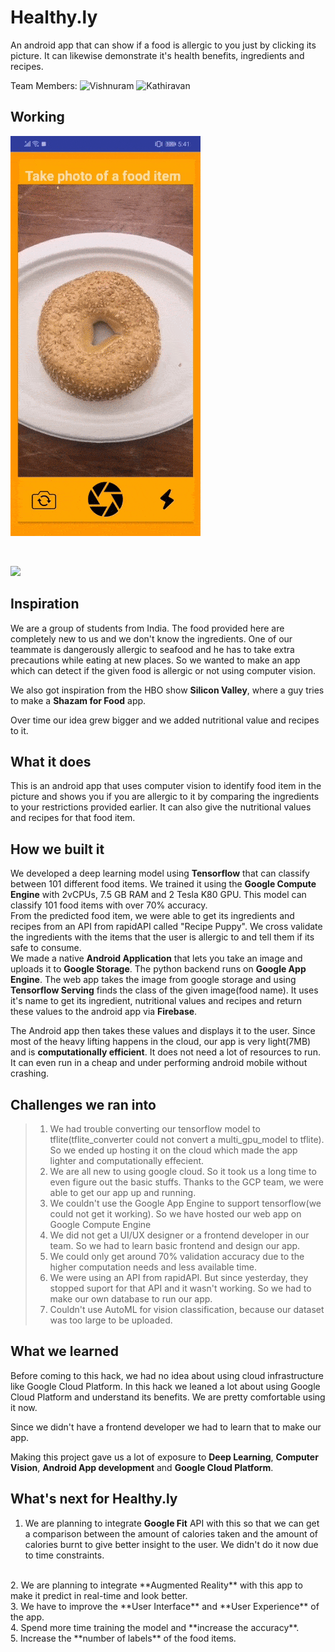 # Healthy.ly

An android app that can show if a food is allergic to you just by clicking its picture. It can likewise demonstrate it's health benefits, ingredients and recipes.

Team Members:
![Vishnuram](https://github.com/vishnuram1999)
![Kathiravan](https://github.com/kathiravanrs)

## Working

![](readme_resources/gif1.gif)

<br/>

![](readme_resources/gif2.gif)

## Inspiration

We are a group of students from India. The food provided here are completely new to us and we don't know the ingredients. One of our teammate is dangerously allergic to seafood and he has to take extra precautions while eating at new places. So we wanted to make an app which can detect if the given food is allergic or not using computer vision.

We also got inspiration from the HBO show **Silicon Valley**, where a guy tries to make a **Shazam for Food** app.

Over time our idea grew bigger and we added nutritional value and recipes to it.




## What it does

This is an android app that uses computer vision to identify food item in the picture and shows you if you are allergic to it by comparing the ingredients to your restrictions provided earlier. It can also give the nutritional values and recipes for that food item.


## How we built it

We developed a deep learning model using **Tensorflow** that can classify between 101 different food items. We trained it using the **Google Compute Engine** with 2vCPUs, 7.5 GB RAM and 2 Tesla K80 GPU. This model can classify 101 food items with over 70% accuracy.
<br/>
From the predicted food item, we were able to get its ingredients and recipes from an API from rapidAPI called "Recipe Puppy". We cross validate the ingredients with the items that the user is allergic to and tell them if its safe to consume.
<br/>
We made a native **Android Application** that lets you take an image and uploads it to **Google Storage**. The python backend runs on **Google App Engine**. The web app takes the image from google storage and using **Tensorflow Serving** finds the class of the given image(food name). It uses it's name to get its ingredient, nutritional values and recipes and return these values to the android app via **Firebase**.
<br/>

The Android app then takes these values and displays it to the user. Since most of the heavy lifting happens in the cloud, our app is very light(7MB) and is **computationally efficient**. It does not need a lot of resources to run. It can even run in a cheap and under performing android mobile without crashing.

## Challenges we ran into

> 1. We had trouble converting our tensorflow model to tflite(tflite_converter could not convert a multi_gpu_model to tflite). So we ended up hosting it on the cloud which made the app lighter and computationally effecient.
> 2. We are all new to using google cloud. So it took us a long time to even figure out the basic stuffs. Thanks to the GCP team, we were able to get our app up and running.
> 3. We couldn't use the Google App Engine to support tensorflow(we could not get it working). So we have hosted our web app on Google Compute Engine
> 4. We did not get a UI/UX designer or a frontend developer in our team. So we had to learn basic frontend and design our app.
> 5. We could only get around 70% validation accuracy due to the higher computation needs and less available time.
> 6. We were using an API from rapidAPI. But since yesterday, they stopped suport for that API and it wasn't working. So we had to make our own database to run our app.
> 7. Couldn't use AutoML for vision classification, because our dataset was too large to be uploaded.
 

## What we learned

Before coming to this hack, we had no idea about using cloud infrastructure like Google Cloud Platform. In this hack we leaned a lot about using Google Cloud Platform and understand its benefits. We are pretty comfortable using it now.

Since we didn't have a frontend developer we had to learn that to make our app.

Making this project gave us a lot of exposure to **Deep Learning**, **Computer Vision**, **Android App development** and **Google Cloud Platform**.

## What's next for Healthy.ly

1. We are planning to integrate **Google Fit** API with this so that we can get a comparison between the amount of calories taken and the amount of calories burnt to give better insight to the user. We didn't do it now due to time constraints.
<br/>
2. We are planning to integrate **Augmented Reality** with this app to make it predict in real-time and look better.
<br/>
3. We have to improve the **User Interface** and **User Experience** of the app.
<br/>
4. Spend more time training the model and **increase the accuracy**.
<br/>
5. Increase the **number of labels** of the food items.
